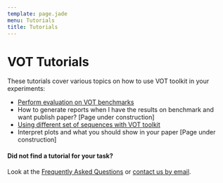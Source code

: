 ```yaml
---
template: page.jade
menu: Tutorials
title: Tutorials
---
```


# VOT Tutorials

These tutorials cover various topics on how to use VOT toolkit in your experiments:

- [Perform evaluation on VOT benchmarks](/howto/perfeval.html)
- How to generate reports when I have the results on benchmark and want publish paper? [Page under construction]
- [Using different set of sequences with VOT toolkit](/howto/sequences.html)
- Interpret plots and what you should show in your paper [Page under construction]

<div class="alert alert-info" role="alert">
<div class="icon-left"><i class="glyphicon glyphicon-question-sign hugeicon"></i> </div>
<h4>Did not find a tutorial for your task?</h4>

Look at the [Frequently Asked Questions](/howto/faq.html) or <a href='mailto:luka.cehovin@fri.uni-lj.si?cc=matej.kristan@fri.uni-lj.si;vojirtom@fel.cvut.cz&subject=VOT toolkit - question '> contact us by email</a>.
</div>


